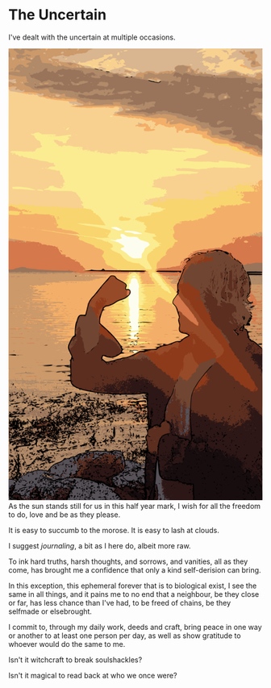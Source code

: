 # The Uncertain

I've dealt with the uncertain at multiple occasions.

![Solstice](/src/Solstice.png) As the sun stands still for us in this half year mark,
I wish for all the freedom to do, love and be as they please.

It is easy to succumb to the morose. It is easy to lash at clouds.

I suggest *journaling*, a bit as I here do, albeit more raw.

To ink hard truths, harsh thoughts, and sorrows, and vanities, all as they come,
has brought me a confidence that only a kind self-derision can bring.

In this exception, this ephemeral forever that is to biological exist, I see the same in all things,
and it pains me to no end that a neighbour, be they close or far, has less chance than I've had,
to be freed of chains, be they selfmade or elsebrought.

I commit to, through my daily work, deeds and craft,
bring peace in one way or another to at least one person per day,
as well as show gratitude to whoever would do the same to me.

Isn't it witchcraft to break soulshackles?

Isn't it magical to read back at who we once were?